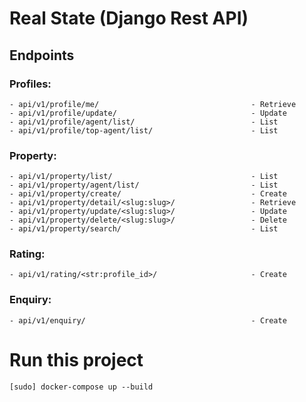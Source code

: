 # Real State (Django Rest API)

## Endpoints
### Profiles:
    - api/v1/profile/me/                                  - Retrieve
    - api/v1/profile/update/                              - Update
    - api/v1/profile/agent/list/                          - List
    - api/v1/profile/top-agent/list/                      - List
### Property:
    - api/v1/property/list/                               - List
    - api/v1/property/agent/list/                         - List
    - api/v1/property/create/                             - Create
    - api/v1/property/detail/<slug:slug>/                 - Retrieve
    - api/v1/property/update/<slug:slug>/                 - Update
    - api/v1/property/delete/<slug:slug>/                 - Delete
    - api/v1/property/search/                             - List
### Rating:
    - api/v1/rating/<str:profile_id>/                     - Create
### Enquiry:
    - api/v1/enquiry/                                     - Create


# Run this project
`[sudo] docker-compose up --build`
